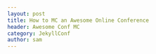 ```yaml
---
layout: post
title: How to MC an Awesome Online Conference
header: Awesome Conf MC
category: JekyllConf
author: sam
---
```

